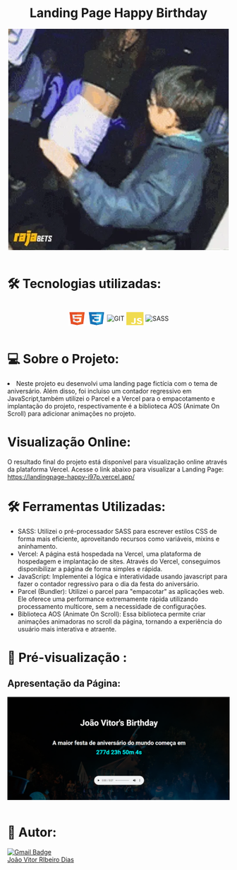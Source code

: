 # <div align="center"> Landing Page Happy Birthday</div>
<div align='center'><img align="center" src='./src/readme.midia/dance.webp' alt=""></img></div>
<br>

# 🛠 Tecnologias utilizadas:
<br>
<div style="display: inline_block">
  <div align="center">
  <img align="center" alt="HTML" height="30" width="40" src="https://raw.githubusercontent.com/devicons/devicon/master/icons/html5/html5-original.svg">
   <img align="center" alt="CSS" height="30" width="40" src="https://raw.githubusercontent.com/devicons/devicon/master/icons/css3/css3-original.svg">
  <img align="center" alt="GIT" height="30" width="40" src="https://cdn.jsdelivr.net/gh/devicons/devicon/icons/git/git-original.svg">
  <img align="center" alt="-JS" height="30" width="40" src="https://raw.githubusercontent.com/devicons/devicon/master/icons/javascript/javascript-plain.svg">
  <img align="center" alt="SASS" height="30" width="40" src="https://cdn.jsdelivr.net/gh/devicons/devicon/icons/sass/sass-original.svg">

</div>
<br>

# 💻  Sobre o Projeto:
<li>Neste projeto eu desenvolvi uma landing page fictícia com o tema de aniversário. Além disso, foi  incluiso um contador regressivo em JavaScript,também utilizei o Parcel e a Vercel para o empacotamento e implantação do projeto, respectivamente é a biblioteca AOS (Animate On Scroll) para adicionar animações no projeto.

 </br>

# Visualização Online:

O resultado final do projeto está disponível para visualização online através da plataforma Vercel. Acesse o link abaixo para visualizar a Landing Page:
</br>
https://landingpage-happy-i97p.vercel.app/
</br>

# 🛠 Ferramentas Utilizadas:
<ul>
        <li>SASS: Utilizei o pré-processador SASS para escrever estilos CSS de forma mais eficiente, aproveitando recursos como variáveis, mixins e aninhamento.</li>
        <li>Vercel: A página está hospedada na Vercel, uma plataforma de hospedagem e implantação de sites. Através do Vercel, conseguimos disponibilizar a página de forma simples e rápida.</li>
        <li>JavaScript: Implementei a lógica e interatividade usando javascript para fazer o contador regressivo para o dia da festa do aniversário.</li>
        <li>Parcel (Bundler): Utilizei o parcel para "empacotar" as aplicações web. Ele oferece uma performance extremamente rápida utilizando processamento multicore, sem a necessidade de configurações.
        </li>
        <li>Biblioteca AOS (Animate On Scroll): Essa biblioteca permite criar animações animadoras no scroll da página, tornando a experiência do usuário mais interativa e atraente.
        </li>
    </ul>

# 🎨 Pré-visualização :
## Apresentação da Página:
<div align='center'><img align="center" src='./src/readme.midia/1.png' alt=""></img></div>

<br>



# 🦸 Autor:
[![Gmail Badge](https://img.shields.io/badge/-joaovitordias.2b@gmail.com-c14438?style=flat-square&logo=Gmail&logoColor=white&link=mailto:joaovitordias.2b@gmail.com)](mailto:joaovitordias.2b@gmail.com)
<br/>
<a href="https://www.linkedin.com/in/jo%C3%A3o-vitor-ribeiro-dias-339a56258/" target="_blank">João Vitor RIbeiro Dias</a>
